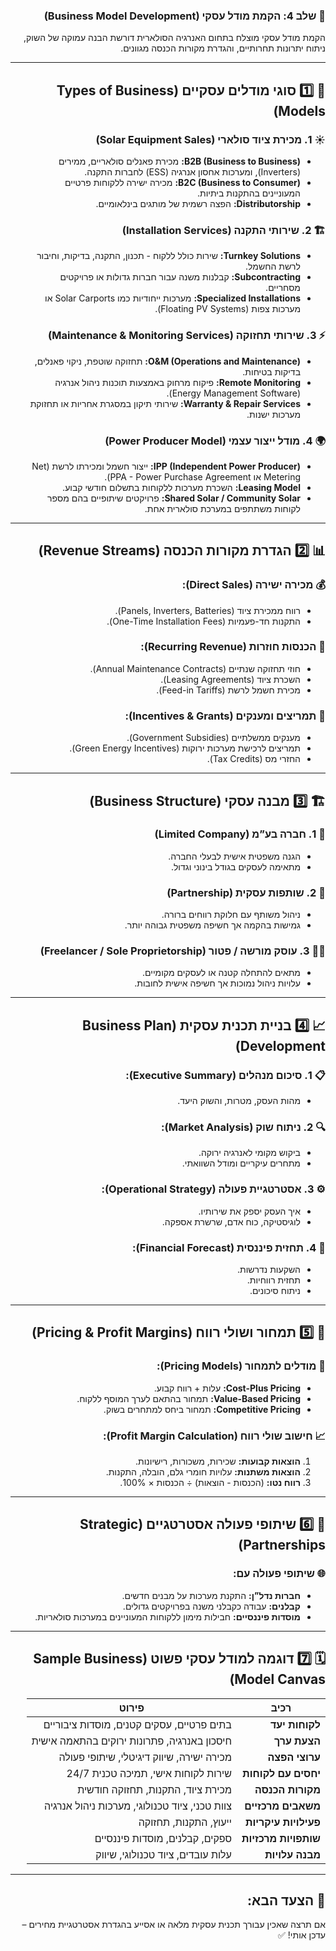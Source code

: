 
<div dir="rtl">

### 💼 **שלב 4: הקמת מודל עסקי (Business Model Development)**  

הקמת מודל עסקי מוצלח בתחום האנרגיה הסולארית דורשת הבנה עמוקה של השוק, ניתוח יתרונות תחרותיים, והגדרת מקורות הכנסה מגוונים.  

---

## 🎯 **1️⃣ סוגי מודלים עסקיים (Types of Business Models)**  

### ☀️ **1. מכירת ציוד סולארי (Solar Equipment Sales)**  

- **B2B (Business to Business):** מכירת פאנלים סולאריים, ממירים (Inverters), ומערכות אחסון אנרגיה (ESS) לחברות התקנה.  
- **B2C (Business to Consumer):** מכירה ישירה ללקוחות פרטיים המעוניינים בהתקנות ביתיות.  
- **Distributorship:** הפצה רשמית של מותגים בינלאומיים.  

### 🏗️ **2. שירותי התקנה (Installation Services)**  

- **Turnkey Solutions:** שירות כולל ללקוח - תכנון, התקנה, בדיקות, וחיבור לרשת החשמל.  
- **Subcontracting:** קבלנות משנה עבור חברות גדולות או פרויקטים מסחריים.  
- **Specialized Installations:** מערכות ייחודיות כמו Solar Carports או מערכות צפות (Floating PV Systems).  

### ⚡ **3. שירותי תחזוקה (Maintenance & Monitoring Services)**  

- **O&M (Operations and Maintenance):** תחזוקה שוטפת, ניקוי פאנלים, בדיקות בטיחות.  
- **Remote Monitoring:** פיקוח מרחוק באמצעות תוכנות ניהול אנרגיה (Energy Management Software).  
- **Warranty & Repair Services:** שירותי תיקון במסגרת אחריות או תחזוקת מערכות ישנות.  

### 🌍 **4. מודל ייצור עצמי (Power Producer Model)**  

- **IPP (Independent Power Producer):** ייצור חשמל ומכירתו לרשת (Net Metering או PPA - Power Purchase Agreement).  
- **Leasing Model:** השכרת מערכות ללקוחות בתשלום חודשי קבוע.  
- **Shared Solar / Community Solar:** פרויקטים שיתופיים בהם מספר לקוחות משתתפים במערכת סולארית אחת.  

---

## 📊 **2️⃣ הגדרת מקורות הכנסה (Revenue Streams)**  

### 💰 **מכירה ישירה (Direct Sales):**  

- רווח ממכירת ציוד (Panels, Inverters, Batteries).  
- התקנות חד-פעמיות (One-Time Installation Fees).  

### 🔄 **הכנסות חוזרות (Recurring Revenue):**  

- חוזי תחזוקה שנתיים (Annual Maintenance Contracts).  
- השכרת ציוד (Leasing Agreements).  
- מכירת חשמל לרשת (Feed-in Tariffs).  

### 🌱 **תמריצים ומענקים (Incentives & Grants):**  

- מענקים ממשלתיים (Government Subsidies).  
- תמריצים לרכישת מערכות ירוקות (Green Energy Incentives).  
- החזרי מס (Tax Credits).  

---

## 🏗️ **3️⃣ מבנה עסקי (Business Structure)**  

### 👥 **1. חברה בע”מ (Limited Company)**  

- הגנה משפטית אישית לבעלי החברה.  
- מתאימה לעסקים בגודל בינוני וגדול.  

### 🤝 **2. שותפות עסקית (Partnership)**  

- ניהול משותף עם חלוקת רווחים ברורה.  
- גמישות בהקמה אך חשיפה משפטית גבוהה יותר.  

### 🧑‍💼 **3. עוסק מורשה / פטור (Freelancer / Sole Proprietorship)**  

- מתאים להתחלה קטנה או לעסקים מקומיים.  
- עלויות ניהול נמוכות אך חשיפה אישית לחובות.  

---

## 📈 **4️⃣ בניית תכנית עסקית (Business Plan Development)**  

### 📋 **1. סיכום מנהלים (Executive Summary):**  

- מהות העסק, מטרות, והשוק היעד.  

### 🔍 **2. ניתוח שוק (Market Analysis):**  

- ביקוש מקומי לאנרגיה ירוקה.  
- מתחרים עיקריים ומודל השוואתי.  

### ⚙️ **3. אסטרטגיית פעולה (Operational Strategy):**  

- איך העסק יספק את שירותיו.  
- לוגיסטיקה, כוח אדם, שרשרת אספקה.  

### 💸 **4. תחזית פיננסית (Financial Forecast):**  

- השקעות נדרשות.  
- תחזית רווחיות.  
- ניתוח סיכונים.  

---

## 🔑 **5️⃣ תמחור ושולי רווח (Pricing & Profit Margins)**  

### 💼 **מודלים לתמחור (Pricing Models):**  

- **Cost-Plus Pricing:** עלות + רווח קבוע.  
- **Value-Based Pricing:** תמחור בהתאם לערך המוסף ללקוח.  
- **Competitive Pricing:** תמחור ביחס למתחרים בשוק.  

### 📈 **חישוב שולי רווח (Profit Margin Calculation):**  

1. **הוצאות קבועות:** שכירות, משכורות, רישיונות.  
2. **הוצאות משתנות:** עלויות חומרי גלם, הובלה, התקנות.  
3. **רווח נטו:** (הכנסות - הוצאות) ÷ הכנסות × 100%.  

---

## 🤝 **6️⃣ שיתופי פעולה אסטרטגיים (Strategic Partnerships)**  

### 🌐 **שיתופי פעולה עם:**  

- **חברות נדל”ן:** התקנת מערכות על מבנים חדשים.  
- **קבלנים:** עבודה כקבלני משנה בפרויקטים גדולים.  
- **מוסדות פיננסיים:** חבילות מימון ללקוחות המעוניינים במערכות סולאריות.  

---

## 🗓️ **7️⃣ דוגמה למודל עסקי פשוט (Sample Business Model Canvas)**  

| **רכיב**               | **פירוט**                                  |
|-------------------------|--------------------------------------------|
| **לקוחות יעד**          | בתים פרטיים, עסקים קטנים, מוסדות ציבוריים |
| **הצעת ערך**            | חיסכון באנרגיה, פתרונות ירוקים בהתאמה אישית |
| **ערוצי הפצה**          | מכירה ישירה, שיווק דיגיטלי, שיתופי פעולה |
| **יחסים עם לקוחות**     | שירות לקוחות אישי, תמיכה טכנית 24/7       |
| **מקורות הכנסה**        | מכירת ציוד, התקנות, תחזוקה חודשית        |
| **משאבים מרכזיים**      | צוות טכני, ציוד טכנולוגי, מערכות ניהול אנרגיה |
| **פעילויות עיקריות**    | ייעוץ, התקנות, תחזוקה                      |
| **שותפויות מרכזיות**    | ספקים, קבלנים, מוסדות פיננסיים            |
| **מבנה עלויות**         | עלות עובדים, ציוד טכנולוגי, שיווק         |

---

## 🚀 **הצעד הבא:**  

אם תרצה שאכין עבורך תכנית עסקית מלאה או אסייע בהגדרת אסטרטגיית מחירים – עדכן אותי! ✅
